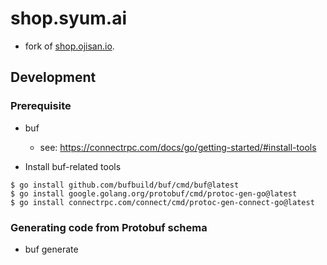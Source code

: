 # shop.syum.ai

* fork of [shop.ojisan.io](https://github.com/sadnessOjisan/shop.ojisan.io).

## Development

### Prerequisite

* buf
  - see: https://connectrpc.com/docs/go/getting-started/#install-tools

* Install buf-related tools

```
$ go install github.com/bufbuild/buf/cmd/buf@latest
$ go install google.golang.org/protobuf/cmd/protoc-gen-go@latest
$ go install connectrpc.com/connect/cmd/protoc-gen-connect-go@latest
```

### Generating code from Protobuf schema

* buf generate

